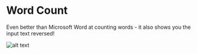 # Word Count

Even better than Microsoft Word at counting words - it also shows you the input text reversed!

![alt text]()

